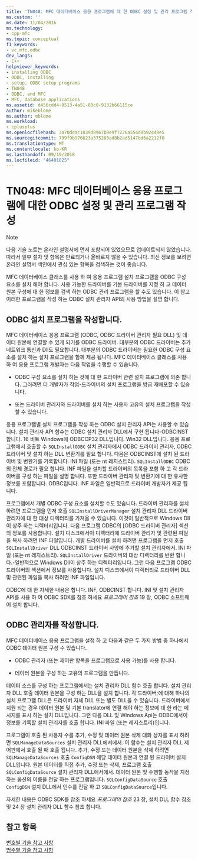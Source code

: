 ```yaml
---
title: 'TN048: MFC 데이터베이스 응용 프로그램에 대 한 ODBC 설정 및 관리 프로그램 작성 | Microsoft Docs'
ms.custom: ''
ms.date: 11/04/2016
ms.technology:
- cpp-mfc
ms.topic: conceptual
f1_keywords:
- vc.mfc.odbc
dev_langs:
- C++
helpviewer_keywords:
- installing ODBC
- ODBC, installing
- setup, ODBC setup programs
- TN048
- ODBC, and MFC
- MFC, database applications
ms.assetid: d456cdd4-0513-4a51-80c0-9132b66115ce
author: mikeblome
ms.author: mblome
ms.workload:
- cplusplus
ms.openlocfilehash: 3a70ddac1839d8967b9e9f7226a554d0b92449e5
ms.sourcegitcommit: 799f9b976623a375203ad8b2ad5147bd6a2212f0
ms.translationtype: MT
ms.contentlocale: ko-KR
ms.lasthandoff: 09/19/2018
ms.locfileid: "46401825"
---
```

# <a name="tn048-writing-odbc-setup-and-administration-programs-for-mfc-database-applications"></a>TN048: MFC 데이터베이스 응용 프로그램에 대한 ODBC 설정 및 관리 프로그램 작성

> [!NOTE]
>  다음 기술 노트는 온라인 설명서에 먼저 포함되어 있었으므로 업데이트되지 않았습니다. 따라서 일부 절차 및 항목은 만료되거나 올바르지 않을 수 있습니다. 최신 정보를 보려면 온라인 설명서 색인에서 관심 있는 항목을 검색하는 것이 좋습니다.

MFC 데이터베이스 클래스를 사용 하 여 응용 프로그램 설치 프로그램을 ODBC 구성 요소를 설치 해야 합니다. 사용 가능한 드라이버를 기본 드라이버를 지정 하 고 데이터 원본 구성에 대 한 정보를 검색 하는 ODBC 관리 프로그램을 할 수도 있습니다. 이 참고 이러한 프로그램을 작성 하는 ODBC 설치 관리자 API의 사용 방법을 설명 합니다.

##  <a name="_mfcnotes_writing_an_odbc_setup_program"></a> ODBC 설치 프로그램을 작성합니다.

MFC 데이터베이스 응용 프로그램 (ODBC, ODBC 드라이버 관리자 필요 DLL) 및 데이터 원본에 연결할 수 있게 되기를 ODBC 드라이버. 대부분의 ODBC 드라이버는 추가 네트워크 통신과 Dll도 필요합니다. 대부분의 ODBC 드라이버는 필요한 ODBC 구성 요소를 설치 하는 설치 프로그램을 함께 제공 됩니다. MFC 데이터베이스 클래스를 사용 하 여 응용 프로그램 개발자는 다음 작업을 수행할 수 있습니다.

- ODBC 구성 요소를 설치 하는 것에 대 한 드라이버 관련 설치 프로그램에 의존 합니다. 그러려면 더 개발자가 작업-드라이버의 설치 프로그램을 방금 재배포할 수 있습니다.

- 또는 드라이버 관리자와 드라이버를 설치 하는 사용자 고유의 설치 프로그램을 작성할 수 있습니다.

응용 프로그램별 설치 프로그램을 작성 하는 ODBC 설치 관리자 API는 사용할 수 있습니다. 설치 관리자 API 함수는 ODBC 설치 관리자 DLL에서 구현 됩니다-ODBCINST 합니다. 16 비트 Windows에 ODBCCP32 DLL입니다. Win32 DLL입니다. 응용 프로그램에서 호출할 수 `SQLInstallODBC` 설치 관리자에서 ODBC 드라이버 관리자, ODBC 드라이버 및 설치 하는 DLL 변환기를 필요 합니다. 다음은 ODBCINST에 설치 된 드라이버 및 변환기를 기록합니다. INI 파일 (또는 nt 레지스트리). `SQLInstallODBC` ODBC의 전체 경로가 필요 합니다. INF 파일을 설치할 드라이버의 목록을 포함 하 고 각 드라이버를 구성 하는 파일을 설명 합니다. 또한 드라이버 관리자 및 변환기에 대 한 유사한 정보를 포함합니다. ODBC입니다. INF 파일은 일반적으로 드라이버 개발자가 제공 됩니다.

프로그램에서 개별 ODBC 구성 요소를 설치할 수도 있습니다. 드라이버 관리자를 설치 하려면 프로그램을 먼저 호출 `SQLInstallDriverManager` 설치 관리자 DLL 드라이버 관리자에 대 한 대상 디렉터리를 가져올 수 있습니다. 이것이 일반적으로 Windows Dll이 상주 하는 디렉터리입니다. 다음 프로그램 ODBC의 [ODBC 드라이버 관리자] 섹션의 정보를 사용합니다. 설치 디스크에서이 디렉터리에 드라이버 관리자 및 관련된 파일을 복사 하려면 INF 파일입니다. 개별 드라이버를 설치 하려면 프로그램을 먼저 호출 `SQLInstallDriver` DLL ODBCINST 드라이버 사양에 추가할 설치 관리자에서. INI 파일 (또는 nt 레지스트리). `SQLInstallDriver` 드라이버의 대상 디렉터리를 반환 합니다.-일반적으로 Windows Dll이 상주 하는 디렉터리입니다. 그런 다음 프로그램 ODBC 드라이버의 섹션에서 정보를 사용합니다. 설치 디스크에서이 디렉터리로 드라이버 DLL 및 관련된 파일을 복사 하려면 INF 파일입니다.

ODBC에 대 한 자세한 내용은 합니다. INF, ODBCINST 합니다. INI 및 설치 관리자 API를 사용 하 여 ODBC SDK를 참조 하세요 *프로그래머 참조* 19 장, ODBC 소프트웨어 설치 합니다.

##  <a name="_mfcnotes_writing_an_odbc_administrator"></a> ODBC 관리자를 작성합니다.

MFC 데이터베이스 응용 프로그램을 설정 하 고 다음과 같은 두 가지 방법 중 하나에서 ODBC 데이터 원본 구성 수 있습니다.

- ODBC 관리자 (또는 제어판 항목을 프로그램으로 사용 가능)를 사용 합니다.

- 데이터 원본을 구성 하는 고유의 프로그램을 만듭니다.

데이터 소스를 구성 하는 프로그램에서는 설치 관리자 DLL 함수 호출 합니다. 설치 관리자 DLL 호출 데이터 원본을 구성 하는 DLL을 설치 합니다. 각 드라이버;에 대해 하나의 설치 프로그램 DLL은 드라이버 자체 DLL 또는 별도 DLL을 수 있습니다. 드라이버에서 지원 되는 경우 데이터 원본 및 기본 translator에 연결 해야 하는 정보에 대 한 라는 메시지를 표시 하는 설치 DLL입니다. 그런 다음 DLL 및 Windows Api는 ODBC에서이 정보를 기록할 설치 관리자를 호출 합니다. INI 파일 (또는 레지스트리)입니다.

프로그램이 호출 된 사용자 수를 추가, 수정 및 데이터 원본 삭제 대화 상자를 표시 하려면 `SQLManageDataSources` 설치 관리자 DLL에서에서. 이 함수는 설치 관리자 DLL 제어판에서 호출 될 때 호출 됩니다. 추가, 수정 또는 데이터 원본을 삭제 하려면 `SQLManageDataSources` 호출 `ConfigDSN` 해당 데이터 원본과 연결 된 드라이버 설치 DLL입니다. 원본 데이터를 직접 추가, 수정 또는 삭제, 프로그램 호출 `SQLConfigDataSource` 설치 관리자 DLL에서에서. 데이터 원본 및 수행할 동작을 지정 하는 옵션의 이름을 전달 하는 프로그램입니다. `SQLConfigDataSource` 호출 `ConfigDSN` 설치 DLL에서 인수를 전달 하 고 `SQLConfigDataSource`입니다.

자세한 내용은 ODBC SDK를 참조 하세요 *프로그래머 참조* 23 장, 설치 DLL 함수 참조 및 24 장 설치 관리자 DLL 함수 참조 합니다.

## <a name="see-also"></a>참고 항목

[번호별 기술 참고 사항](../mfc/technical-notes-by-number.md)<br/>
[범주별 기술 참고 사항](../mfc/technical-notes-by-category.md)


